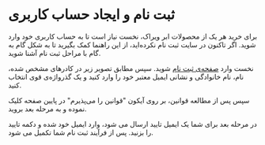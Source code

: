 # ثبت نام و ایجاد حساب کاربری

برای خرید هر یک از محصولات ابر ویراک، نخست نیاز است تا به حساب کاربری خود وارد شوید. اگر تاکنون در سایت ثبت نام نکرده‌اید، از این راهنما کمک بگیرید تا به ‌شکل گام به گام با مراحل ثبت نام آشنا شوید.

نخست وارد [صفحه‌ی ثبت ‌نام](https://panel.virakcloud.com/user/register) شوید. سپس مطابق تصویر زیر در کادرهای مشخص شده، نام، نام خانوادگی و نشانی ایمیل معتبر خود را وارد کنید و یک گذرواژه‌ی قوی انتخاب کنید.

سپس پس از مطالعه قوانین، بر روی آیکون "قوانین را می‌پذیرم" در پایین صفحه کلیک نموده و به مرحله بعد بروید.


<DarkModeImage
  dark-src="/images/guides/fa/dark/user/register.png"
  light-src="/images/guides/fa/light/user/register.png"
  alt="Registration"
/>

در مرحله بعد برای شما یک ایمیل تایید ارسال می شود، وارد ایمیل خود شده و دکمه تایید را بزنید.  پس از فرآیند ثبت نام شما تکمیل می شود.
